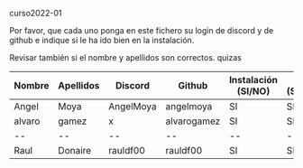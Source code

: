  curso2022-01

Por favor, que cada uno ponga en este fichero su login de discord y de github e indique si le ha ido bien en la instalación.

Revisar también si el nombre y apellidos son correctos. quizas

| Nombre | Apellidos | Discord | Github | Instalación (SI/NO) | Git (SI/NO) |
| -- | -- | -- | -- | -- | -- |
| Angel | Moya | AngelMoya | angelmoya | SI | SI |
| alvaro | gamez | x | alvarogamez  | SI | SI | 
| -- | -- | -- | -- | -- | -- |
| Raul | Donaire | rauldf00 | rauldf00 | SI | SI | 


